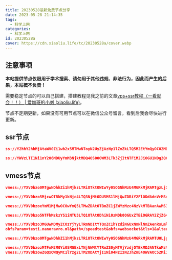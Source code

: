 ```yaml
---
title: 20230528最新免费节点分享
date: 2023-05-28 21:14:35
tags:
  - 科学上网
categories:
  - 科学上网
id: 20230528a
cover: https://cdn.xiaoliu.life/tc/20230528a/cover.webp
---
```


## 注意事项

**本站提供节点仅限用于学术搜索、请勿用于其他违规、非法行为，因此而产生的后果，本站概不负责！**

需要稳定节点的可以自己搭建，搭建教程见我之前的文章[vps+ssr教程（一看就会！！） | 爱加班的小刘 (xiaoliu.life)](https://xiaoliu.life/p/20221014a/)。

节点不定期更新，如果没有可用节点可以在微信公众号留言，看到后我会尽快进行更新。

## ssr节点

```json
ss://Y2hhY2hhMjAtaWV0Zi1wb2x5MTMwNToyN2UyZjAzNy1lZmZkLTQ5M2EtYmQyOC02MDA0Y2Q5ZmYxY2ZAMDItMS5xcWluZ2NhLmNjOjIwMzg0

ss://YWVzLTI1Ni1nY206MDUyYmM3NjktMDQ4OS00OWM3LTk3ZjItNTFiM2JiOGU1NDg2QGd6ZHguamNub2RlLnRvcDoyMzAwMQ
```

## vmess节点

```json
vmess://YXV0bzo0MTgwNDhhZi1hMjkzLTRiOTktOWIwYy05OGNhMzU4MGRkMjRAMTgzLjIzNy4yMC4xNTg6NDAwOTU?remarks=xiaoliu.life&path=/&obfs=none&alterId=64

vmess://YXV0bzo5MjcwOTRkMy1kNjc4LTQ3NjMtODU5MS1lMjQwZDBiY2FlODdAdnVrMS4wYmFkLmNvbTo0NDM?obfsParam=vuk1.0bad.com&path=/chat&obfs=websocket&tls=1&alterId=0

vmess://YXV0bzoxYmM1MjMwOC0wYmQ5LTMwZDAtOTBmZC1jZWYzMzc4NzVkMTBAanAwMS1hbHQtdm0wLmVudHJ5LnNydGhkdy5hcnQ6MjE1ODU?path=/&tls=1&alterId=1

vmess://YXV0bzo5NTFhMzkzYS1iNTU3LTQ1OTAtODhiNi0zMDk0OGUxZTBiOGRAY2ZjZG4uc2FuZmVuY2RuLm5ldDo0NDM?obfsParam=us1.sanfencdn.net&path=/zh-cn&obfs=websocket&tls=1&alterId=0

vmess://YXV0bzo3MGUwMDMyZC0zYjYyLTRmNDItYTQxZC1hYzdiNGUxNmNlNmZAenRsLmlyY2Yuc3BhY2U6NDQz?
obfsParam=testi.nanoravro.ml&path=/speedtest&obfs=websocket&tls=1&alterId=0

vmess://YXV0bzo0MTgwNDhhZi1hMjkzLTRiOTktOWIwYy05OGNhMzU4MGRkMjRAMTU0Ljg1LjEuMjo0NDM?remarks=itlao6.com%20-%20%E8%8D%B7%E5%85%B0%20%2015&obfsParam=www.42077230.xyz&path=/path/1683346065217&obfs=websocket&tls=1&alterId=64

vmess://YXV0bzozMTFmM2M0Yi05MGExLTNjNWMtYTRmZS0yMTVjYzdjOTBkMDJANTkuMzYuODQuMTgwOjYzMDky?path=/&obfs=websocket&alterId=0
vmess://YXV0bzowZGQxOWQyMC1lYzg2LTM2ODAtYjI1Ni04NzIzN2JhZmE4OWVAOC52Mi1yYXkuY3lvdToyMzYwOA?path=/&alterId=2
```

